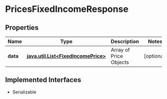 

# PricesFixedIncomeResponse


## Properties

Name | Type | Description | Notes
------------ | ------------- | ------------- | -------------
**data** | [**java.util.List&lt;FixedIncomePrice&gt;**](FixedIncomePrice.md) | Array of Price Objects |  [optional]


## Implemented Interfaces

* Serializable


